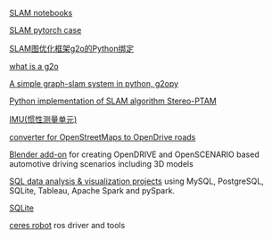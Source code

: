 [SLAM notebooks](https://github.com/YutingYao/easy_slam_tutorial)

[SLAM pytorch case](https://github.com/YutingYao/Neural-SLAM)

[SLAM图优化框架g2o的Python绑定](https://github.com/uoip/g2opy)

[what is a g2o](https://github.com/kemfic/g2o-experiments)

[A simple graph-slam system in python, g2opy](https://github.com/xyp8023/graph-slam-python)

[Python implementation of SLAM algorithm Stereo-PTAM](https://github.com/uoip/stereo_ptam)

[IMU(惯性测量单元)](https://github.com/YutingYao/Kalman-Filter-for-Sensor-Fusion)

[converter for OpenStreetMaps to OpenDrive roads](https://github.com/YutingYao/osm2xodr)

[Blender add-on](https://github.com/johschmitz/blender-driving-scenario-creator) for creating OpenDRIVE and OpenSCENARIO based automotive driving scenarios including 3D models

[SQL data analysis & visualization projects](https://github.com/YutingYao/SQL-Data-Analysis-and-Visualization-Projects) using MySQL, PostgreSQL, SQLite, Tableau, Apache Spark and pySpark.

[SQLite](https://colab.research.google.com/github/royalosyin/Practice-SQL-with-SQLite-and-Jupyter-Notebook/blob/master/ex13-Using%20SQLite%20as%20a%20Time%20Series%20Database.ipynb)

[ceres robot](https://github.com/uos/ceres_robot) ros driver and tools
